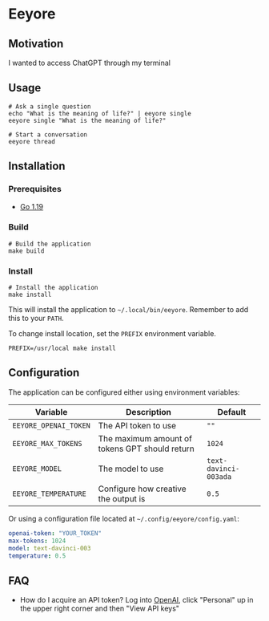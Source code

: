 # Eeyore

## Motivation

I wanted to access ChatGPT through my terminal

## Usage

```shell
# Ask a single question
echo "What is the meaning of life?" | eeyore single
eeyore single "What is the meaning of life?"

# Start a conversation
eeyore thread
```

## Installation

### Prerequisites

- [Go 1.19](https://golang.org/doc/install)

### Build

```shell
# Build the application
make build
```

### Install

```shell
# Install the application
make install
```

This will install the application to `~/.local/bin/eeyore`. Remember to add this to your `PATH`.

To change install location, set the `PREFIX` environment variable.

```shell
PREFIX=/usr/local make install
```

## Configuration

The application can be configured either using environment variables:

| Variable              | Description                                    | Default               |
| --------------------- | ---------------------------------------------- | --------------------- |
| `EEYORE_OPENAI_TOKEN` | The API token to use                           | `""`                  |
| `EEYORE_MAX_TOKENS`   | The maximum amount of tokens GPT should return | `1024`                |
| `EEYORE_MODEL`        | The model to use                               | `text-davinci-003ada` |
| `EEYORE_TEMPERATURE`  | Configure how creative the output is           | `0.5`                 |

Or using a configuration file located at `~/.config/eeyore/config.yaml`:

```yaml
openai-token: "YOUR_TOKEN"
max-tokens: 1024
model: text-davinci-003
temperature: 0.5
```

## FAQ

- How do I acquire an API token? Log into [OpenAI](https://openai.com/api/login), click "Personal" up in the upper right corner and then "View API keys"
